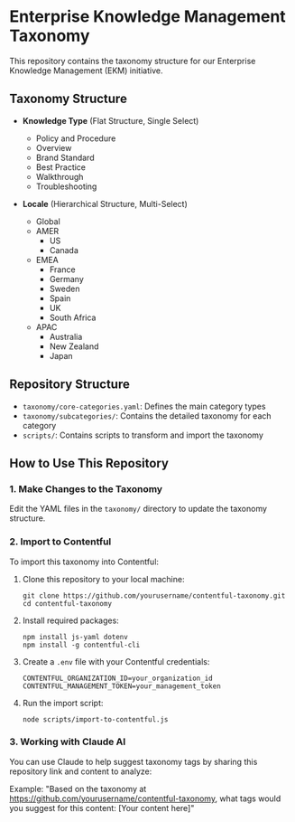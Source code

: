 # Enterprise Knowledge Management Taxonomy

This repository contains the taxonomy structure for our Enterprise Knowledge Management (EKM) initiative.

## Taxonomy Structure

- **Knowledge Type** (Flat Structure, Single Select)
  - Policy and Procedure
  - Overview
  - Brand Standard
  - Best Practice
  - Walkthrough
  - Troubleshooting

- **Locale** (Hierarchical Structure, Multi-Select)
  - Global
  - AMER
    - US
    - Canada
  - EMEA
    - France
    - Germany
    - Sweden
    - Spain
    - UK
    - South Africa
  - APAC
    - Australia
    - New Zealand
    - Japan

## Repository Structure

- `taxonomy/core-categories.yaml`: Defines the main category types
- `taxonomy/subcategories/`: Contains the detailed taxonomy for each category
- `scripts/`: Contains scripts to transform and import the taxonomy

## How to Use This Repository

### 1. Make Changes to the Taxonomy

Edit the YAML files in the `taxonomy/` directory to update the taxonomy structure.

### 2. Import to Contentful

To import this taxonomy into Contentful:

1. Clone this repository to your local machine:
   ```
   git clone https://github.com/yourusername/contentful-taxonomy.git
   cd contentful-taxonomy
   ```

2. Install required packages:
   ```
   npm install js-yaml dotenv
   npm install -g contentful-cli
   ```

3. Create a `.env` file with your Contentful credentials:
   ```
   CONTENTFUL_ORGANIZATION_ID=your_organization_id
   CONTENTFUL_MANAGEMENT_TOKEN=your_management_token
   ```

4. Run the import script:
   ```
   node scripts/import-to-contentful.js
   ```

### 3. Working with Claude AI

You can use Claude to help suggest taxonomy tags by sharing this repository link and content to analyze:

Example: "Based on the taxonomy at https://github.com/yourusername/contentful-taxonomy, what tags would you suggest for this content: [Your content here]"
